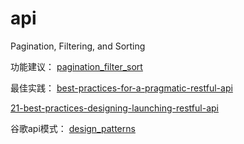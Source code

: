 api 
==========

Pagination, Filtering, and Sorting

功能建议：
[pagination_filter_sort](https://specs.openstack.org/openstack/api-wg/guidelines/pagination_filter_sort.html)

最佳实践：
[best-practices-for-a-pragmatic-restful-api](https://www.vinaysahni.com/best-practices-for-a-pragmatic-restful-api)

[21-best-practices-designing-launching-restful-api](https://www.snyxius.com/21-best-practices-designing-launching-restful-api/)

谷歌api模式：
[design_patterns](https://cloud.google.com/apis/design/design_patterns#list_pagination)